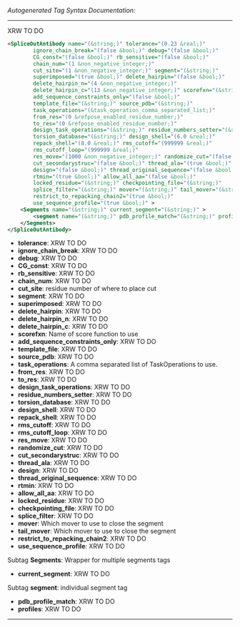 <!-- THIS IS AN AUTOGENERATED FILE: Don't edit it directly, instead change the schema definition in the code itself. -->

_Autogenerated Tag Syntax Documentation:_

---
XRW TO DO

```xml
<SpliceOutAntibody name="(&string;)" tolerance="(0.23 &real;)"
        ignore_chain_break="(false &bool;)" debug="(false &bool;)"
        CG_const="(false &bool;)" rb_sensitive="(false &bool;)"
        chain_num="(1 &non_negative_integer;)"
        cut_site="(1 &non_negative_integer;)" segment="(&string;)"
        superimposed="(true &bool;)" delete_hairpin="(false &bool;)"
        delete_hairpin_n="(4 &non_negative_integer;)"
        delete_hairpin_c="(13 &non_negative_integer;)" scorefxn="(&string;)"
        add_sequence_constraints_only="(false &bool;)"
        template_file="(&string;)" source_pdb="(&string;)"
        task_operations="(&task_operation_comma_separated_list;)"
        from_res="(0 &refpose_enabled_residue_number;)"
        to_res="(0 &refpose_enabled_residue_number;)"
        design_task_operations="(&string;)" residue_numbers_setter="(&string;)"
        torsion_database="(&string;)" design_shell="(6.0 &real;)"
        repack_shell="(8.0 &real;)" rms_cutoff="(999999 &real;)"
        rms_cutoff_loop="(999999 &real;)"
        res_move="(1000 &non_negative_integer;)" randomize_cut="(false &bool;)"
        cut_secondarystruc="(false &bool;)" thread_ala="(true &bool;)"
        design="(false &bool;)" thread_original_sequence="(false &bool;)"
        rtmin="(true &bool;)" allow_all_aa="(false &bool;)"
        locked_residue="(&string;)" checkpointing_file="(&string;)"
        splice_filter="(&string;)" mover="(&string;)" tail_mover="(&string;)"
        restrict_to_repacking_chain2="(true &bool;)"
        use_sequence_profile="(true &bool;)" >
    <Segments name="(&string;)" current_segment="(&string;)" >
        <segment name="(&string;)" pdb_profile_match="(&string;)" profiles="(&string;)" />
    </Segments>
</SpliceOutAntibody>
```

-   **tolerance**: XRW TO DO
-   **ignore_chain_break**: XRW TO DO
-   **debug**: XRW TO DO
-   **CG_const**: XRW TO DO
-   **rb_sensitive**: XRW TO DO
-   **chain_num**: XRW TO DO
-   **cut_site**: residue number of where to place cut
-   **segment**: XRW TO DO
-   **superimposed**: XRW TO DO
-   **delete_hairpin**: XRW TO DO
-   **delete_hairpin_n**: XRW TO DO
-   **delete_hairpin_c**: XRW TO DO
-   **scorefxn**: Name of score function to use
-   **add_sequence_constraints_only**: XRW TO DO
-   **template_file**: XRW TO DO
-   **source_pdb**: XRW TO DO
-   **task_operations**: A comma separated list of TaskOperations to use.
-   **from_res**: XRW TO DO
-   **to_res**: XRW TO DO
-   **design_task_operations**: XRW TO DO
-   **residue_numbers_setter**: XRW TO DO
-   **torsion_database**: XRW TO DO
-   **design_shell**: XRW TO DO
-   **repack_shell**: XRW TO DO
-   **rms_cutoff**: XRW TO DO
-   **rms_cutoff_loop**: XRW TO DO
-   **res_move**: XRW TO DO
-   **randomize_cut**: XRW TO DO
-   **cut_secondarystruc**: XRW TO DO
-   **thread_ala**: XRW TO DO
-   **design**: XRW TO DO
-   **thread_original_sequence**: XRW TO DO
-   **rtmin**: XRW TO DO
-   **allow_all_aa**: XRW TO DO
-   **locked_residue**: XRW TO DO
-   **checkpointing_file**: XRW TO DO
-   **splice_filter**: XRW TO DO
-   **mover**: Which mover to use to close the segment
-   **tail_mover**: Which mover to use to close the segment
-   **restrict_to_repacking_chain2**: XRW TO DO
-   **use_sequence_profile**: XRW TO DO


Subtag **Segments**:   Wrapper for multiple segments tags

-   **current_segment**: XRW TO DO


Subtag **segment**:   individual segment tag

-   **pdb_profile_match**: XRW TO DO
-   **profiles**: XRW TO DO

---
